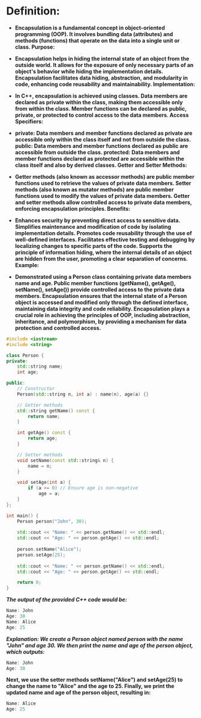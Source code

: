 # **Definition:**

- **Encapsulation is a fundamental concept in object-oriented programming (OOP).
It involves bundling data (attributes) and methods (functions) that operate on the data into a single unit or class.
Purpose:**

- **Encapsulation helps in hiding the internal state of an object from the outside world.
It allows for the exposure of only necessary parts of an object's behavior while hiding the implementation details.
Encapsulation facilitates data hiding, abstraction, and modularity in code, enhancing code reusability and maintainability.
Implementation:**

- **In C++, encapsulation is achieved using classes.
Data members are declared as private within the class, making them accessible only from within the class.
Member functions can be declared as public, private, or protected to control access to the data members.
Access Specifiers:**

- **private: Data members and member functions declared as private are accessible only within the class itself and not from outside the class.
public: Data members and member functions declared as public are accessible from outside the class.
protected: Data members and member functions declared as protected are accessible within the class itself and also by derived classes.
Getter and Setter Methods:**

- **Getter methods (also known as accessor methods) are public member functions used to retrieve the values of private data members.
Setter methods (also known as mutator methods) are public member functions used to modify the values of private data members.
Getter and setter methods allow controlled access to private data members, enforcing encapsulation principles.
Benefits:**

- **Enhances security by preventing direct access to sensitive data.
Simplifies maintenance and modification of code by isolating implementation details.
Promotes code reusability through the use of well-defined interfaces.
Facilitates effective testing and debugging by localizing changes to specific parts of the code.
Supports the principle of information hiding, where the internal details of an object are hidden from the user, promoting a clear separation of concerns.
Example:**

- **Demonstrated using a Person class containing private data members name and age.
Public member functions (getName(), getAge(), setName(), setAge()) provide controlled access to the private data members.
Encapsulation ensures that the internal state of a Person object is accessed and modified only through the defined interface, maintaining data integrity and code reliability.
Encapsulation plays a crucial role in achieving the principles of OOP, including abstraction, inheritance, and polymorphism, by providing a mechanism for data protection and controlled access.**


```cpp
#include <iostream>
#include <string>

class Person {
private:
    std::string name;
    int age;

public:
    // Constructor
    Person(std::string n, int a) : name(n), age(a) {}

    // Getter methods
    std::string getName() const {
        return name;
    }

    int getAge() const {
        return age;
    }

    // Setter methods
    void setName(const std::string& n) {
        name = n;
    }

    void setAge(int a) {
        if (a >= 0) // Ensure age is non-negative
            age = a;
    }
};

int main() {
    Person person("John", 30);
    
    std::cout << "Name: " << person.getName() << std::endl;
    std::cout << "Age: " << person.getAge() << std::endl;
    
    person.setName("Alice");
    person.setAge(25);
    
    std::cout << "Name: " << person.getName() << std::endl;
    std::cout << "Age: " << person.getAge() << std::endl;

    return 0;
}
```

***The output of the provided C++ code would be:***
```cpp
Name: John
Age: 30
Name: Alice
Age: 25
```
***Explanation:
We create a Person object named person with the name "John" and age 30.
We then print the name and age of the person object, which outputs:***
```cpp
Name: John
Age: 30
```
**Next, we use the setter methods setName("Alice") and setAge(25) to change the name to "Alice" and the age to 25.
Finally, we print the updated name and age of the person object, resulting in:**
```cpp
Name: Alice
Age: 25
```

